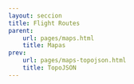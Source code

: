 ```yaml
---
layout: seccion
title: Flight Routes
parent:
    url: pages/maps.html
    title: Mapas
prev:
    url: pages/maps-topojson.html
    title: TopoJSON
---
```


<div>
    <style>
        .feature {
            fill: #777;
        }

        .background {
            fill: #333;
        }

        .graticule {
            fill-opacity: 0;
            stroke-opacity: 0;
        }

        .airport {
            fill: #ffff00;
            fill-opacity: 0.5;
        }

        .route {
            stroke: #ffff00;
            stroke-opacity: 0.02;
        }
    </style>
</div>

[OpenFlights](http://openflights.org/data.html)

Vamos a usar mapas en conjunto con datos geográficos externos (no mapas) para crear una visualización de las rutas aéreas más importantes. Comenzaremos dibujando el mapa usando nuestro mapa reusable, esta vez usando el formato TopoJSON.

<script src="{{site.page.root}}/pages/geojson-map.js"></script>

<div class="runnable" id="code-a01">
// Creamos y configuramos el mapa reusable
var map = geojsonMap();

// Cargamos los datos en formato topojson
d3.json('/src/data/countries.topojson', function(error, data) {

    if (error) { console.error(error); }

    // Convierte los datos a GeoJSON
    geojson = topojson.feature(data, data.objects.countries);

    d3.select('#ejemplo-a01')
        .data([geojson.features])
        .call(map);
});
</div>
<script>codeBlock().editor('#code-a01').init();</script>

<div class="ejemplo">
    <div id="ejemplo-a01"></div>
</div>

### Aeropuertos

Nuestro archivo archivo [airports.dat]({{site.page.root}}/data/airports.dat) que contiene información de los aeropuertos en formato CSV. Hay casi 7,000 aeropuertos en el archivo, cada uno tiene códigos, el nombre de la ciudad en que está y su ubicación geográfica.

<div class="runnable" id="code-k01">
// AirportId,Name,City,Country,IATA,ICAO,Lat,Lon,Alt,TimeZone,DST
// 1,"Goroka","Goroka","Papua New Guinea","GKA","AYGA",-6.081689,145.391881,5282,10,"U"
// 2,"Madang","Madang","Papua New Guinea","MAG","AYMD",-5.207083,145.7887,20,10,"U"
// 3,"Mount Hagen","Mount Hagen","Papua New Guinea","HGU","AYMH",-5.826789,144.295861,5388,10,"U"
// 4,"Nadzab","Nadzab","Papua New Guinea","LAE","AYNZ",-6.569828,146.726242,239,10,"U"
// 5,"Port Moresby Jacksons Intl","Port Moresby","Papua New Guinea","POM","AYPY",-9.443383,147.22005,146,10,"U"
</div>
<script>codeBlock().editor('#code-k01').init();</script>

Vamos a cargar los datos usando `d3.csv`, aprovechando de calcular la proyección de cada aeropuerto. Guardaremos las coordenadas (en pixeles) en el attributo `pixels` de cada ítem de datos.

<div class="runnable" id="code-a02">
d3.csv('/src/data/airports.dat', function(error, data) {

    if (error) { console.error(error); }

    var div = d3.select('#ejemplo-a01'),
        svg = div.selectAll('svg').data([data]);

    var projection = map.projection();

    // Precalculamos la proyección del aeropuerto
    data.forEach(function(d) {
        d.pixels = projection([+d.Lon, +d.Lat]);
    });

    // Agregamos un círculo para cada aeropuerto
    var circles = svg.selectAll('circle.airport').data(data);

    circles.enter().append('circle')
        .classed('airport', true);

    circles
        .attr('cx', function(d) { return d.pixels[0]; })
        .attr('cy', function(d) { return d.pixels[1]; })
        .attr('r', 1);

    circles.exit().remove();
});
</div>
<script>codeBlock().editor('#code-a02').init();</script>


### Graficando las Rutas

El archivo [routes.dat]({{site.page.root}}/src/data/routes.dat), que tiene información de las routas aéreas en formato CSV. Cada línea del archivo contiene información del aeropuerto de orígen y de destino, pero no las coordenadas de cada aeropuerto. Para obtenerlas, necesitaremos juntar información de ambos archivos.

<div class="runnable" id="code-k02">
// Airline,AirlineId,Source,SourceId,Target,TargetId,CodeShare,Stops,Equipment
// #C7,\N,MAO,2551,CIZ,7398,,0,EMB
// #C7,\N,MAO,2551,MBZ,7396,,0,EMB
// #C7,\N,MAO,2551,MNX,2594,,0,EMB
// #C7,\N,MNX,2594,RBB,7397,,0,EMB
</div>
<script>codeBlock().editor('#code-k02').init();</script>

Graficaremos los países una vez más para usar este gráfico como base.

<div class="runnable" id="code-b01">
// Creamos y configuramos el mapa reusable
var map = geojsonMap();

// Cargamos los datos en formato topojson
d3.json('/src/data/countries.topojson', function(error, data) {

    if (error) { console.error(error); }

    // Convierte los datos a GeoJSON
    geojson = topojson.feature(data, data.objects.countries);

    d3.select('#ejemplo-b01')
        .data([geojson.features])
        .call(map);
});
</div>
<script>codeBlock().editor('#code-b01').init();</script>

<div class="ejemplo">
    <div id="ejemplo-b01"></div>
</div>

Ahora necesitamos cargar dos archivos de datos, y agregar las coordenadas de los aeropuertos de orígen y destino a cada ruta. Cargaremos ambos archivos por separado, cada uno con su propia llamada a `d3.csv`.

<div class="runnable" id="code-b02">
// Guardaremos los aeropuertos y rutas en variables globales
var airports = {};
var routes;

// Marcaremos estas variables como true al cargar cada set de datos
var airportsReady = false,
    routesReady = false;

// Cargamos los datos de aeropuertos
d3.csv('/src/data/airports.dat', function(error, data) {

    if (error) { console.error(error); }

    data.forEach(function(d) {
        d.coords = [+d.Lon, +d.Lat];
        airports[d.AirportId] = d;
    });

    airportsReady = true;

    // Si ambos archivos están listos, juntar los datos y dibujar
    if ((airportsReady) && (routesReady)) {
        joinData();
        renderLines();
    }

});

d3.csv('/src/data/routes.dat', function(error, data) {

    if (error) { console.error(error); }

    routes = data;
    routesReady = true;

    if ((airportsReady) && (routesReady)) {
        joinData();
        renderLines();
    }
});

function joinData() {
    routes.forEach(function(route) {
        route.sourceAirport = airports[route.SourceId];
        route.targetAirport = airports[route.TargetId];
    });

    routes = routes.filter(function(d) {
        return d.sourceAirport && d.targetAirport;
    });
}

function renderLines() {

    var div = d3.select('#ejemplo-b01'),
        svg = div.selectAll('svg').data([routes]);

    var lines = svg.selectAll('line.route')
        .data(routes);

    lines.enter().append('line')
        .classed('route', true);

    var projection = mapB01.projection();

    lines
        .attr('x1', function(d) {
            return projection(d.sourceAirport.coords)[0];
        })
        .attr('y1', function(d) {
            return projection(d.sourceAirport.coords)[1];
        })
        .attr('x2', function(d) {
            return projection(d.targetAirport.coords)[0];
        })
        .attr('y2', function(d) {
            return projection(d.targetAirport.coords)[1];
        })
        .attr('stroke', 'blue');

    lines.exit().remove();
}

</div>
<script>codeBlock().editor('#code-b02').init();</script>














